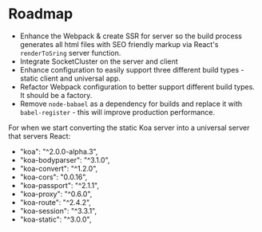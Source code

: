 # Roadmap

* Enhance the Webpack & create SSR for server so the build process generates all html files with SEO friendly markup via React's `renderToSring` server function.
* Integrate SocketCluster on the server and client
* Enhance configuration to easily support three different build types - static client and universal app.
* Refactor Webpack configuration to better support different build types. It should be a factory.
* Remove `node-babael` as a dependency for builds and replace it with `babel-register` - this will improve production performance.




For when we start converting the static Koa server into a universal server that servers React:
* "koa": "^2.0.0-alpha.3",
* "koa-bodyparser": "^3.1.0",
* "koa-convert": "^1.2.0",
* "koa-cors": "0.0.16",
* "koa-passport": "^2.1.1",
* "koa-proxy": "^0.6.0",
* "koa-route": "^2.4.2",
* "koa-session": "^3.3.1",
* "koa-static": "^3.0.0",
